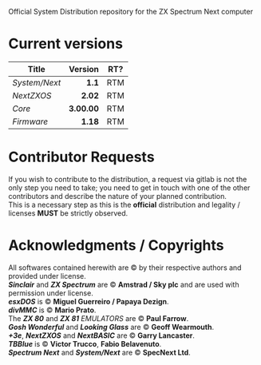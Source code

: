 Official System Distribution repository for the ZX Spectrum Next computer

Current versions  
================  

|Title |Version|RT?  	|  
|---	|--:	|---	|  
|*System/Next*| **1.1** |RTM|  
|*NextZXOS*|**2.02**|RTM|  
|*Core*|**3.00.00**	|RTM|  
|*Firmware*|**1.18**|RTM|  
  
  
Contributor Requests
====================
If you wish to contribute to the distribution, a request via gitlab is not 
the only step you need to take; you need to get in touch with one of the other
contributors and describe the nature of your planned contribution.  
This is a necessary step as this is the **official** distribution and legality / licenses
**MUST** be strictly observed.
  
  
  
Acknowledgments / Copyrights  
============================
All softwares contained herewith are © by their respective authors and provided under license.  
**_Sinclair_** and **_ZX Spectrum_** are © **Amstrad / Sky plc** and are used with permission under license.  
**_esxDOS_** is © **Miguel Guerreiro / Papaya Dezign**.  
**_divMMC_** is © **Mario Prato**.  
The **_ZX 80_** and **_ZX 81_** *EMULATORS* are © **Paul Farrow**.  
**_Gosh Wonderful_** and **_Looking Glass_** are © **Geoff Wearmouth**.  
_**+3e**_, **_NextZXOS_** and **_NextBASIC_** are © **Garry Lancaster**.  
**_TBBlue_** is © **Victor Trucco**, **Fabio Belavenuto**.  
**_Spectrum Next_** and **_System/Next_** are © **SpecNext Ltd**.  